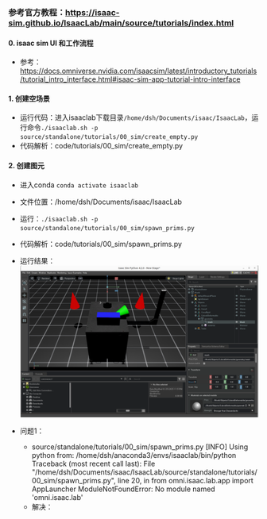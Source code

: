 ### 参考官方教程：https://isaac-sim.github.io/IsaacLab/main/source/tutorials/index.html

#### 0. isaac sim UI 和工作流程
- 参考：https://docs.omniverse.nvidia.com/isaacsim/latest/introductory_tutorials/tutorial_intro_interface.html#isaac-sim-app-tutorial-intro-interface


#### 1. 创建空场景
- 运行代码：进入isaaclab下载目录`/home/dsh/Documents/isaac/IsaacLab`，运行命令`./isaaclab.sh -p source/standalone/tutorials/00_sim/create_empty.py`
- 代码解析：code/tutorials/00_sim/create_empty.py


#### 2. 创建图元
- 进入conda `conda activate isaaclab`
- 文件位置：/home/dsh/Documents/isaac/IsaacLab
- 运行：`./isaaclab.sh -p source/standalone/tutorials/00_sim/spawn_prims.py`
- 代码解析：code/tutorials/00_sim/spawn_prims.py
- 运行结果：![创建图元](img/spawn_prims运行结果.png)

- 问题1：
    - source/standalone/tutorials/00_sim/spawn_prims.py
[INFO] Using python from: /home/dsh/anaconda3/envs/isaaclab/bin/python         
Traceback (most recent call last):
  File "/home/dsh/Documents/isaac/IsaacLab/source/standalone/tutorials/00_sim/spawn_prims.py", line 20, in <module>
    from omni.isaac.lab.app import AppLauncher
ModuleNotFoundError: No module named 'omni.isaac.lab'
    - 解决：
